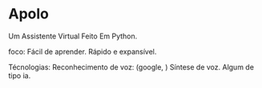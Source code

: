 # Apolo
 Um Assistente Virtual Feito Em Python.

foco:
  Fácil de aprender.
  Rápido e expansível.

Técnologias:
   Reconhecimento de voz: (google, )
   Síntese de voz.
   Algum de tipo ia.